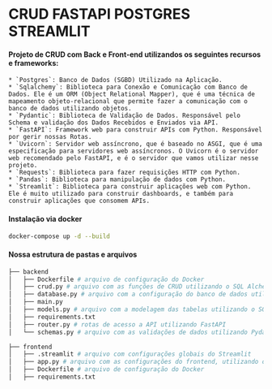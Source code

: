 # CRUD FASTAPI POSTGRES STREAMLIT

#### Projeto de CRUD com Back e Front-end utilizandos os seguintes recursos e frameworks:

    * `Postgres`: Banco de Dados (SGBD) Utilizado na Aplicação.
    * `Sqlalchemy`: Biblioteca para Conexão e Comunicação com Banco de Dados. Ele é um ORM (Object Relational Mapper), que é uma técnica de mapeamento objeto-relacional que permite fazer a comunicação com o banco de dados utilizando objetos.
    * `Pydantic`: Biblioteca de Validação de Dados. Responsável pelo Schema e validação dos Dados Recebidos e Enviados via API.
    * `FastAPI`: Framework web para construir APIs com Python. Responsável por gerir nossas Rotas.
    * `Uvicorn`: Servidor web assíncrono, que é baseado no ASGI, que é uma especificação para servidores web assíncronos. O Uvicorn é o servidor web recomendado pelo FastAPI, e é o servidor que vamos utilizar nesse projeto.
    * `Requests`: Biblioteca para fazer requisições HTTP com Python.
    * `Pandas`: Biblioteca para manipulação de dados com Python.
    * `Streamlit`: Biblioteca para construir aplicações web com Python. Ele é muito utilizado para construir dashboards, e também para construir aplicações que consomem APIs.


####  Instalação via docker

```bash
docker-compose up -d --build
```

####  Nossa estrutura de pastas e arquivos

```bash
├── backend
│   ├── Dockerfile # arquivo de configuração do Docker
│   ├── crud.py # arquivo com as funções de CRUD utilizando o SQL Alchemy ORM
│   ├── database.py # arquivo com a configuração do banco de dados utilizando o SQL Alchemy 
│   ├── main.py
│   ├── models.py # arquivo com a modelagem das tabelas utilizando o SQL Alchemy 
│   ├── requirements.txt
│   ├── router.py # rotas de acesso a API utilizando FastAPI
│   └── schemas.py # arquivo com as validações de dados utilizando Pydantic
```

```bash
├── frontend
│   ├── .streamlit # arquivo com configurações globais do Streamlit
│   ├── app.py # arquivo com as configurações do frontend, utilizando o Streamlit
│   ├── Dockerfile # arquivo de configuração do Docker 
│   ├── requirements.txt
```